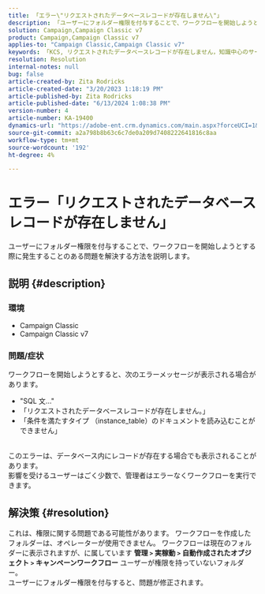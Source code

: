```yaml
---
title: 「エラー\"リクエストされたデータベースレコードが存在しません\"」
description: 「ユーザーにフォルダー権限を付与することで、ワークフローを開始しようとする際に発生することのある問題を解決する方法を説明します。」
solution: Campaign,Campaign Classic v7
product: Campaign,Campaign Classic v7
applies-to: "Campaign Classic,Campaign Classic v7"
keywords: 「KCS, リクエストされたデータベースレコードが存在しません，知識中心のサービス」
resolution: Resolution
internal-notes: null
bug: false
article-created-by: Zita Rodricks
article-created-date: "3/20/2023 1:18:19 PM"
article-published-by: Zita Rodricks
article-published-date: "6/13/2024 1:08:38 PM"
version-number: 4
article-number: KA-19400
dynamics-url: "https://adobe-ent.crm.dynamics.com/main.aspx?forceUCI=1&pagetype=entityrecord&etn=knowledgearticle&id=c78ce0ac-21c7-ed11-b597-6045bd006b25"
source-git-commit: a2a798b8b63c6c7de0a209d7408222641816c8aa
workflow-type: tm+mt
source-wordcount: '192'
ht-degree: 4%

---
```


# エラー「リクエストされたデータベースレコードが存在しません」


ユーザーにフォルダー権限を付与することで、ワークフローを開始しようとする際に発生することのある問題を解決する方法を説明します。

## 説明 {#description}


### 環境

- Campaign Classic
- Campaign Classic v7


### 問題/症状

ワークフローを開始しようとすると、次のエラーメッセージが表示される場合があります。

- &quot;SQL 文…&quot;
- 「リクエストされたデータベースレコードが存在しません。」
- 「条件を満たすタイプ （instance_table）のドキュメントを読み込むことができません」

<br>このエラーは、データベース内にレコードが存在する場合でも表示されることがあります。<br>
影響を受けるユーザーはごく少数で、管理者はエラーなくワークフローを実行できます。


## 解決策 {#resolution}

これは、権限に関する問題である可能性があります。 ワークフローを作成したフォルダーは、オペレーターが使用できません。 ワークフローは現在のフォルダーに表示されますが、に属しています <b> 管理 `>`  実稼動 `>`  自動作成されたオブジェクト `>`  キャンペーンワークフロー</b> ユーザーが権限を持っていないフォルダー。<br>
ユーザーにフォルダー権限を付与すると、問題が修正されます。
